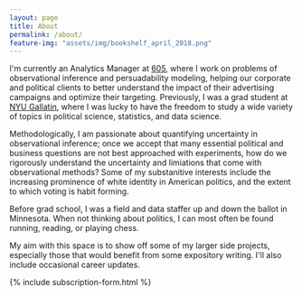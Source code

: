 ```yaml
---
layout: page
title: About
permalink: /about/
feature-img: "assets/img/bookshelf_april_2018.png"
---
```


I'm currently an Analytics Manager at [605](https://www.605.tv/), where I work on problems of observational inference and persuadability modeling, helping our corporate and political clients to better understand the impact of their advertising campaigns and optimize their targeting. Previously, I was a grad student at [NYU Gallatin](https://gallatin.nyu.edu/), where I was lucky to have the freedom to study a wide variety of topics in political science, statistics, and data science.

Methodologically, I am passionate about quantifying uncertainty in observational inference; once we accept that many essential political and business questions are not best approached with experiments, how do we rigorously understand the uncertainty and limiations that come with observational methods? Some of my substanitive interests include the increasing prominence of white identity in American politics, and the extent to which voting is habit forming.

Before grad school, I was a field and data staffer up and down the ballot in Minnesota. When not thinking about politics, I can most often be found running, reading, or playing chess.

My aim with this space is to show off some of my larger side projects, especially those that would benefit from some expository writing. I'll also include occasional career updates.

{% include subscription-form.html %}
